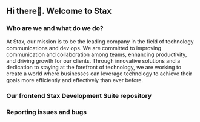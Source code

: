 ## Hi there👋. Welcome to Stax

### Who are we and what do we do?
At Stax, our mission is to be the leading company in the field of technology communications and dev ops. We are committed to improving communication and collaboration among teams, enhancing productivity, and driving growth for our clients. Through innovative solutions and a dedication to staying at the forefront of technology, we are working to create a world where businesses can leverage technology to achieve their goals more efficiently and effectively than ever before.

### Our frontend Stax Development Suite repository

### Reporting issues and bugs

<!--

**Here are some ideas to get you started:**

🙋‍♀️ A short introduction - what is your organization all about?
🌈 Contribution guidelines - how can the community get involved?
👩‍💻 Useful resources - where can the community find your docs? Is there anything else the community should know?
🍿 Fun facts - what does your team eat for breakfast?
🧙 Remember, you can do mighty things with the power of [Markdown](https://docs.github.com/github/writing-on-github/getting-started-with-writing-and-formatting-on-github/basic-writing-and-formatting-syntax)
-->
